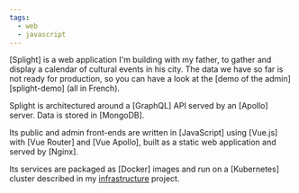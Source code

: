 ```yaml
---
tags:
  - web
  - javascript
---
```

[Splight] is a web application I'm building with my father, to gather and display a calendar of cultural events in his city.
The data we have so far is not ready for production, so you can have a look at the [demo of the admin][splight-demo] (all in French).

Splight is architectured around a [GraphQL] API served by an [Apollo] server.
Data is stored in [MongoDB].

Its public and admin front-ends are written in [JavaScript] using [Vue.js] with [Vue Router] and [Vue Apollo],
built as a static web application and served by [Nginx].

Its services are packaged as [Docker] images and run on a [Kubernetes] cluster described in my [infrastructure](#infrastructure) project.
